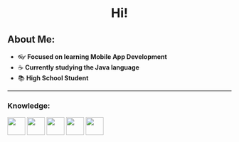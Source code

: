 <center>

# **Hi!**



</center>

## **About Me:**

- 👓 **Focused on learning Mobile App Development**
- ☕ **Currently studying the Java language**
- 📚 **High School Student**




---

### Knowledge:

<div style="display: inline_block">
<img width="40px" src="https://cdn.jsdelivr.net/gh/devicons/devicon/icons/dart/dart-original.svg" />
<img width="40px" src="https://cdn.jsdelivr.net/gh/devicons/devicon/icons/flutter/flutter-original.svg" />
<img width="40px" src="https://cdn.jsdelivr.net/gh/devicons/devicon/icons/java/java-original.svg" />
<img width="40px" src="https://cdn.jsdelivr.net/gh/devicons/devicon/icons/html5/html5-original.svg" />
<img width="40px" src="https://cdn.jsdelivr.net/gh/devicons/devicon/icons/css3/css3-original.svg" />
</div>
  
  
